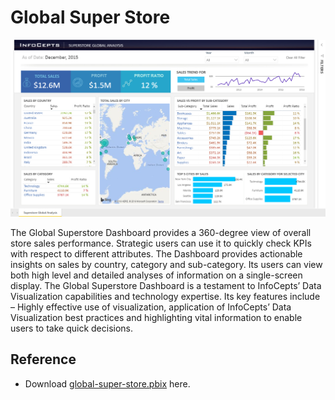 # Global Super Store

![global-super-store](https://raw.githubusercontent.com/PrezSeah/galleryres/main/power-bi/global-super-store/images/global-super-store.png)

The Global Superstore Dashboard provides a 360-degree view of overall store sales performance. Strategic users can use it to quickly check KPIs with respect to different attributes. The Dashboard provides actionable insights on sales by country, category and sub-category. Its users can view both high level and detailed analyses of information on a single-screen display. The Global Superstore Dashboard is a testament to InfoCepts’ Data Visualization capabilities and technology expertise. Its key features include – Highly effective use of visualization, application of InfoCepts’ Data Visualization best practices and highlighting vital information to enable users to take quick decisions.

## Reference
- Download [global-super-store.pbix](https://raw.githubusercontent.com/PrezSeah/galleryres/main/power-bi/global-super-store/attachments/global-super-store.pbix?raw=true) here.